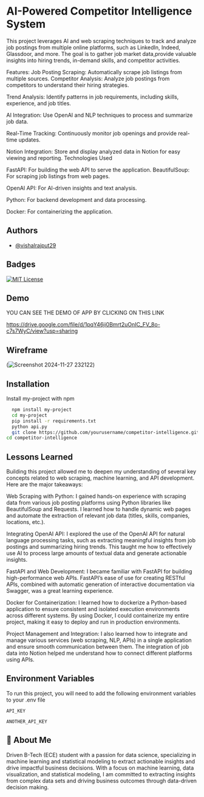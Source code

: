 
# AI-Powered Competitor Intelligence System
This project leverages AI and web scraping techniques to track and analyze job postings from multiple online platforms, such as LinkedIn, Indeed, Glassdoor, and more. The goal is to gather job market data,provide valuable insights into hiring trends, in-demand skills, and competitor activities.

Features: Job Posting Scraping: Automatically scrape job listings from multiple sources.
Competitor Analysis: Analyze job postings from competitors to understand their hiring strategies.

Trend Analysis:  Identify patterns in job requirements, including skills, experience, and job titles.

AI Integration: Use OpenAI and NLP techniques to process and summarize job data.

Real-Time Tracking: Continuously monitor job openings and provide real-time updates.

Notion Integration: Store and display analyzed data in Notion for easy viewing and reporting.
Technologies Used

FastAPI: For building the web API to serve the application.
BeautifulSoup: For scraping job listings from web pages.

OpenAI API: For AI-driven insights and text analysis.

Python: For backend development and data processing.

Docker: For containerizing the application.
## Authors

- [@vishalrajput29](https://github.com/vishalrajput29)


## Badges

[![MIT License](https://img.shields.io/badge/License-MIT-green.svg)](https://choosealicense.com/licenses/mit/)



## Demo
YOU CAN SEE THE DEMO OF APP BY CLICKING ON THIS LINK

https://drive.google.com/file/d/1pqY46ji0Bmrt2uOnIC_FV_8o-c7s7WyC/view?usp=sharing
## Wireframe

(![Screenshot 2024-11-27 232122](https://github.com/user-attachments/assets/a1ec1f7a-e98a-434b-8963-c7bf24b5fbcb))


## Installation

Install my-project with npm

```bash
  npm install my-project
  cd my-project
  pip install -r requirements.txt
  python api.py
  git clone https://github.com/yourusername/competitor-intelligence.git
cd competitor-intelligence

```
    
## Lessons Learned

Building this project allowed me to deepen my understanding of several key concepts related to web scraping, machine learning, and API development. Here are the major takeaways:

Web Scraping with Python: I gained hands-on experience with scraping data from various job posting platforms using Python libraries like BeautifulSoup and Requests. I learned how to handle dynamic web pages and automate the extraction of relevant job data (titles, skills, companies, locations, etc.).

Integrating OpenAI API: I explored the use of the OpenAI API for natural language processing tasks, such as extracting meaningful insights from job postings and summarizing hiring trends. This taught me how to effectively use AI to process large amounts of textual data and generate actionable insights.

FastAPI and Web Development: I became familiar with FastAPI for building high-performance web APIs. FastAPI’s ease of use for creating RESTful APIs, combined with automatic generation of interactive documentation via Swagger, was a great learning experience.

Docker for Containerization: I learned how to dockerize a Python-based application to ensure consistent and isolated execution environments across different systems. By using Docker, I could containerize my entire project, making it easy to deploy and run in production environments.

Project Management and Integration: I also learned how to integrate and manage various services (web scraping, NLP, APIs) in a single application and ensure smooth communication between them. The integration of job data into Notion helped me understand how to connect different platforms using APIs.


## Environment Variables

To run this project, you will need to add the following environment variables to your .env file

`API_KEY`

`ANOTHER_API_KEY`


## 🚀 About Me
Driven B-Tech (ECE) student with a passion for data science, specializing in machine learning and statistical modeling to extract
actionable insights and drive impactful business decisions. With a focus on machine learning, data visualization, and statistical
modeling, I am committed to extracting insights from complex data sets and driving business outcomes through data-driven decision
making.

